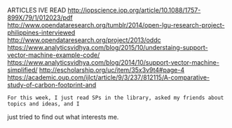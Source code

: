 ARTICLES IVE READ
http://iopscience.iop.org/article/10.1088/1757-899X/79/1/012023/pdf
http://www.opendataresearch.org/tumblr/2014/open-lgu-research-project-philippines-interviewed
http://www.opendataresearch.org/project/2013/oddc
https://www.analyticsvidhya.com/blog/2015/10/understaing-support-vector-machine-example-code/
https://www.analyticsvidhya.com/blog/2014/10/support-vector-machine-simplified/
http://escholarship.org/uc/item/35x3v9t4#page-4
https://academic.oup.com/ijlct/article/9/3/237/812115/A-comparative-study-of-carbon-footprint-and

	For this week, I just read SPs in the library, asked my friends about topics and ideas, and I
just tried to find out what interests me.